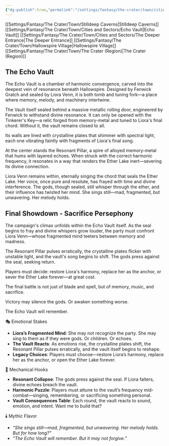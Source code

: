 ```yaml
---
{"dg-publish":true,"permalink":"/settings/fantasy/the-crater/town/cities-and-sectors/echo-vault/"}
---
```


[[Settings/Fantasy/The Crater/Town/Stilldeep Caverns\|Stilldeep Caverns]]
[[Settings/Fantasy/The Crater/Town/Cities and Sectors/Echo Vault\|Echo Vault]]
[[Settings/Fantasy/The Crater/Town/Cities and Sectors/The Deeper Entrance\|The Deeper Entrance]]
[[Settings/Fantasy/The Crater/Town/Hallowspire Village\|Hallowspire Village]]
[[Settings/Fantasy/The Crater/Town/The Crater (Region)\|The Crater (Region)]]

## The Echo Vault

The Echo Vault is a chamber of harmonic convergence, carved into the deepest vein of resonance beneath Hallowspire. Designed by Fenwick Gratch and sealed by Liora Venn, it is both tomb and tuning fork—a place where memory, melody, and machinery intertwine.

The Vault itself sealed behind a massive metallic rolling door, engineered by Fenwick to withstand divine resonance. It can only be opened with the Tinkerer's Key—a relic forged from memory-metal and tuned to Liora's final chord. Without it, the vault remains closed to all.

Its walls are lined with crystalline plates that shimmer with spectral light, each one vibrating faintly with fragments of Liora's final song.

At the center stands the Resonant Pillar, a spire of alloyed memory-metal that hums with layered echoes. When struck with the correct harmonic frequency, it resonates in a way that renders the Ether Lake inert—severing its divine connection.

Liora Venn remains within, eternally singing the chord that seals the Ether Lake. Her voice, once pure and resolute, has frayed with time and divine interference. The gods, though sealed, still whisper through the ether, and their influence has twisted her mind. She sings still—mad, fragmented, but unwavering. Her melody holds.


## Final Showdown - Sacrifice Persephony

The campaign's climax unfolds within the Echo Vault itself. As the seal begins to fray and divine whispers grow louder, the party must confront Liora Venn—whose fragmented mind teeters between memory and madness.

The Resonant Pillar pulses erratically, the crystalline plates flicker with unstable light, and the vault's song begins to shift. The gods press against the seal, seeking return.

Players must decide: restore Liora's harmony, replace her as the anchor, or sever the Ether Lake forever—at great cost.

The final battle is not just of blade and spell, but of memory, music, and sacrifice.

Victory may silence the gods. Or awaken something worse.

The Echo Vault will remember.

🎭 Emotional Stakes

- **Liora’s Fragmented Mind**: She may not recognize the party. She may sing to them as if they were gods. Or children. Or echoes.
- **The Vault Reacts**: As emotions rise, the crystalline plates shift, the Resonant Pillar pulses erratically, and the vault itself begins to reshape.
- **Legacy Choices**: Players must choose—restore Liora’s harmony, replace her as the anchor, or open the Ether Lake forever.

🧩 Mechanical Hooks

- **Resonant Collapse**: The gods press against the seal. If Liora falters, divine echoes breach the vault.
- **Harmonic Puzzle**: Players must attune to the vault’s frequency mid-combat—singing, remembering, or sacrificing something personal.
- **Vault Consequences Table**: Each round, the vault reacts to sound, emotion, and intent. Want me to build that?

🕯️ Mythic Flavor

- _“She sings still—mad, fragmented, but unwavering. Her melody holds. But for how long?”_
- _“The Echo Vault will remember. But it may not forgive.”_